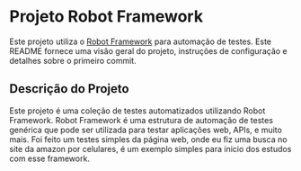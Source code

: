 # Projeto Robot Framework

Este projeto utiliza o [Robot Framework](https://robotframework.org/) para automação de testes. Este README fornece uma visão geral do projeto, instruções de configuração e detalhes sobre o primeiro commit.


## Descrição do Projeto

Este projeto é uma coleção de testes automatizados utilizando Robot Framework. Robot Framework é uma estrutura de automação de testes genérica que pode ser utilizada para testar aplicações web, APIs, e muito mais.
Foi feito um testes simples da página web, onde eu fiz uma busca no site da amazon por celulares, é um exemplo simples para inicio dos estudos com esse framework.

